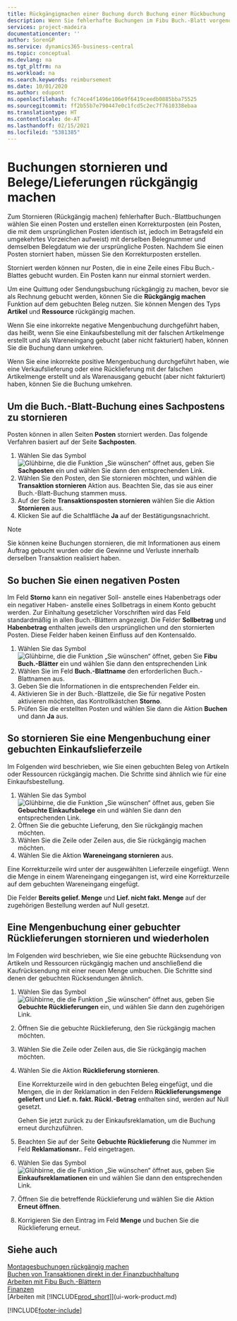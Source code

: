 ```yaml
---
title: Rückgängigmachen einer Buchung durch Buchung einer Rückbuchung | Microsoft Docs
description: Wenn Sie fehlerhafte Buchungen im Fibu Buch.-Blatt vorgenommen haben, können Sie die Funktion verwenden, um die korrekte Buchung mit einem Protokoll zu stornieren.
services: project-madeira
documentationcenter: ''
author: SorenGP
ms.service: dynamics365-business-central
ms.topic: conceptual
ms.devlang: na
ms.tgt_pltfrm: na
ms.workload: na
ms.search.keywords: reimbursement
ms.date: 10/01/2020
ms.author: edupont
ms.openlocfilehash: fc74ce4f1496e106e9f6419ceedb0885bba75525
ms.sourcegitcommit: ff2b55b7e790447e0c1fcd5c2ec7f7610338ebaa
ms.translationtype: HT
ms.contentlocale: de-AT
ms.lasthandoff: 02/15/2021
ms.locfileid: "5381385"
---
```

# <a name="reverse-journal-postings-and-undo-receiptsshipments"></a>Buchungen stornieren und Belege/Lieferungen rückgängig machen
Zum Stornieren (Rückgängig machen) fehlerhafter Buch.-Blattbuchungen wählen Sie einen Posten und erstellen einen Korrekturposten (ein Posten, die mit dem ursprünglichen Posten identisch ist, jedoch im Betragsfeld ein umgekehrtes Vorzeichen aufweist) mit derselben Belegnummer und demselben Belegdatum wie der ursprüngliche Posten. Nachdem Sie einen Posten storniert haben, müssen Sie den Korrekturposten erstellen.

Storniert werden können nur Posten, die in eine Zeile eines Fibu Buch.-Blattes gebucht wurden. Ein Posten kann nur einmal storniert werden.

Um eine Quittung oder Sendungsbuchung rückgängig zu machen, bevor sie als Rechnung gebucht werden, können Sie die **Rückgängig machen** Funktion auf dem gebuchten Beleg nutzen. Sie können Mengen des Typs **Artikel** und **Ressource** rückgängig machen.

Wenn Sie eine inkorrekte negative Mengenbuchung durchgeführt haben, das heißt, wenn Sie eine Einkaufsbestellung mit der falschen Artikelmenge erstellt und als Wareneingang gebucht (aber nicht fakturiert) haben, können Sie die Buchung dann umkehren.

Wenn Sie eine inkorrekte positive Mengenbuchung durchgeführt haben, wie eine Verkaufslieferung oder eine Rücklieferung mit der falschen Artikelmenge erstellt und als Warenausgang gebucht (aber nicht fakturiert) haben, können Sie die Buchung umkehren.   

## <a name="to-reverse-the-journal-posting-of-a-general-ledger-entry"></a>Um die Buch.-Blatt-Buchung eines Sachpostens zu stornieren
Posten können in allen Seiten **Posten** storniert werden. Das folgende Verfahren basiert auf der Seite **Sachposten**.
1. Wählen Sie das Symbol ![Glühbirne, die die Funktion „Sie wünschen“ öffnet](media/ui-search/search_small.png "Tell Me-Funktion") aus, geben Sie **Sachposten** ein und wählen Sie dann den entsprechenden Link.
2. Wählen Sie den Posten, den Sie stornieren möchten, und wählen die **Transaktion stornieren** Aktion aus. Beachten Sie, das sie aus einer Buch.-Blatt-Buchung stammen muss.
3. Auf der Seite **Transaktionsposten stornieren** wählen Sie die Aktion **Stornieren** aus.
4. Klicken Sie auf die Schaltfläche **Ja** auf der Bestätigungsnachricht.

> [!NOTE]
> Sie können keine Buchungen stornieren, die mit Informationen aus einem Auftrag gebucht wurden oder die Gewinne und Verluste innerhalb derselben Transaktion realisiert haben.

## <a name="to-post-a-negative-entry"></a>So buchen Sie einen negativen Posten  
Im Feld **Storno** kann ein negativer Soll- anstelle eines Habenbetrags oder ein negativer Haben- anstelle eines Sollbetrags in einem Konto gebucht werden. Zur Einhaltung gesetzlicher Vorschriften wird das Feld standardmäßig in allen Buch.-Blättern angezeigt. Die Felder **Sollbetrag** und **Habenbetrag** enthalten jeweils den ursprünglichen und den stornierten Posten. Diese Felder haben keinen Einfluss auf den Kontensaldo.  

1.  Wählen Sie das Symbol ![Glühbirne, die die Funktion „Sie wünschen“ öffnet](media/ui-search/search_small.png "Tell Me-Funktion"), geben Sie **Fibu Buch.-Blätter** ein und wählen Sie dann den entsprechenden Link  
2.  Wählen Sie im Feld **Buch.-Blattname** den erforderlichen Buch.-Blattnamen aus.  
3.  Geben Sie die Informationen in die entsprechenden Felder ein.  
4.  Aktivieren Sie in der Buch.-Blattzeile, die Sie für negative Posten aktivieren möchten, das Kontrollkästchen **Storno**.  
5.  Prüfen Sie die erstellten Posten und wählen Sie dann die Aktion **Buchen**  und dann **Ja** aus.

## <a name="to-undo-a-quantity-posting-on-a-posted-purchase-receipt"></a>So stornieren Sie eine Mengenbuchung einer gebuchten Einkaufslieferzeile  
Im Folgenden wird beschrieben, wie Sie einen gebuchten Beleg von Artikeln oder Ressourcen rückgängig machen. Die Schritte sind ähnlich wie für eine Einkaufsbestellung.

1.  Wählen Sie das Symbol ![Glühbirne, die die Funktion „Sie wünschen“ öffnet](media/ui-search/search_small.png "Tell Me-Funktion") aus, geben Sie **Gebuchte Einkaufsbelege** ein und wählen Sie dann den entsprechenden Link.  
2.  Öffnen Sie die gebuchte Lieferung, den Sie rückgängig machen möchten.  
3.  Wählen Sie die Zeile oder Zeilen aus, die Sie rückgängig machen möchten.  
4.  Wählen Sie die Aktion **Wareneingang stornieren** aus.

Eine Korrekturzeile wird unter der ausgewählten Lieferzeile eingefügt. Wenn die Menge in einem Wareneingang eingegangen ist, wird eine Korrekturzeile auf dem gebuchten Wareneingang eingefügt.  

Die Felder **Bereits gelief. Menge** und **Lief. nicht fakt. Menge** auf der zugehörigen Bestellung werden auf Null gesetzt.

## <a name="to-undo-and-then-redo-a-quantity-posting-on-a-posted-return-shipment"></a>Eine Mengenbuchung einer gebuchter Rücklieferungen stornieren und wiederholen
Im Folgenden wird beschrieben, wie Sie eine gebuchte Rücksendung von Artikeln und Ressourcen rückgängig machen und anschließend die Kaufrücksendung mit einer neuen Menge umbuchen. Die Schritte sind denen der gebuchten Rücksendungen ähnlich.

1.  Wählen Sie das Symbol ![Glühbirne, die die Funktion „Sie wünschen“ öffnet](media/ui-search/search_small.png "Tell Me-Funktion") aus, geben Sie **Gebuchte Rücklieferungen** ein, und wählen Sie dann den zugehörigen Link.  
2.  Öffnen Sie die gebuchte Rücklieferung, den Sie rückgängig machen möchten.
3. Wählen Sie die Zeile oder Zeilen aus, die Sie rückgängig machen möchten.  

4.  Wählen Sie die Aktion **Rücklieferung stornieren**.  

    Eine Korrekturzeile wird in den gebuchten Beleg eingefügt, und die Mengen, die in der Reklamation in den Feldern **Rücklieferungsmenge geliefert** und **Lief. n. fakt. Rückl.-Betrag** enthalten sind, werden auf Null gesetzt.  

    Gehen Sie jetzt zurück zu der Einkaufsreklamation, um die Buchung erneut durchzuführen.  

5.  Beachten Sie auf der Seite **Gebuchte Rücklieferung** die Nummer im Feld **Reklamationsnr.**. Feld eingetragen.  
6.  Wählen Sie das Symbol ![Glühbirne, die die Funktion „Sie wünschen“ öffnet](media/ui-search/search_small.png "Tell Me-Funktion") aus, geben Sie **Einkaufsreklamationen** ein und wählen Sie dann den entsprechenden Link.  
7.  Öffnen Sie die betreffende Rücklieferung und wählen Sie die Aktion **Erneut öffnen**.  
8.  Korrigieren Sie den Eintrag im Feld **Menge** und buchen Sie die Rücklieferung erneut.  

## <a name="see-also"></a>Siehe auch
[Montagesbuchungen rückgängig machen](assembly-how-to-undo-assembly-posting.md)  
[Buchen von Transaktionen direkt in der Finanzbuchhaltung](finance-how-post-transactions-directly.md)  
[Arbeiten mit Fibu Buch.-Blättern](ui-work-general-journals.md)  
[Finanzen](finance.md)  
[Arbeiten mit [!INCLUDE[prod_short](includes/prod_short.md)]](ui-work-product.md)  


[!INCLUDE[footer-include](includes/footer-banner.md)]